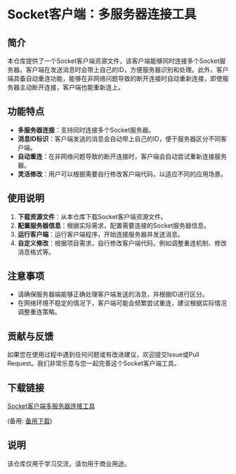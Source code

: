 # Socket客户端：多服务器连接工具

## 简介

本仓库提供了一个Socket客户端资源文件，该客户端能够同时连接多个Socket服务器。客户端在发送消息时会带上自己的ID，方便服务器识别和处理。此外，客户端具备自动重连功能，能够在非网络问题导致的断开连接时自动重新连接，即使服务器主动断开连接，客户端也能重新连上。

## 功能特点

- **多服务器连接**：支持同时连接多个Socket服务器。
- **消息ID标识**：客户端发送的消息会自动带上自己的ID，便于服务器区分不同客户端。
- **自动重连**：在非网络问题导致的断开连接时，客户端会自动尝试重新连接服务器。
- **灵活修改**：用户可以根据需要自行修改客户端代码，以适应不同的应用场景。

## 使用说明

1. **下载资源文件**：从本仓库下载Socket客户端资源文件。
2. **配置服务器信息**：根据实际需求，配置需要连接的Socket服务器信息。
3. **运行客户端**：运行客户端程序，开始连接服务器并发送消息。
4. **自定义修改**：根据项目需求，自行修改客户端代码，例如调整重连机制、修改消息格式等。

## 注意事项

- 请确保服务器端能够正确处理客户端发送的消息，并根据ID进行区分。
- 在网络环境不稳定的情况下，客户端可能会频繁尝试重连，建议根据实际情况调整重连策略。

## 贡献与反馈

如果您在使用过程中遇到任何问题或有改进建议，欢迎提交Issue或Pull Request。我们非常乐意与您一起完善这个Socket客户端工具。

## 下载链接
[Socket客户端多服务器连接工具](https://pan.quark.cn/s/189e417696fa) 

(备用: [备用下载](https://pan.baidu.com/s/1rPDFdk-LXRn1-T-TDdiJJQ?pwd=1234))

## 说明

该仓库仅用于学习交流，请勿用于商业用途。
